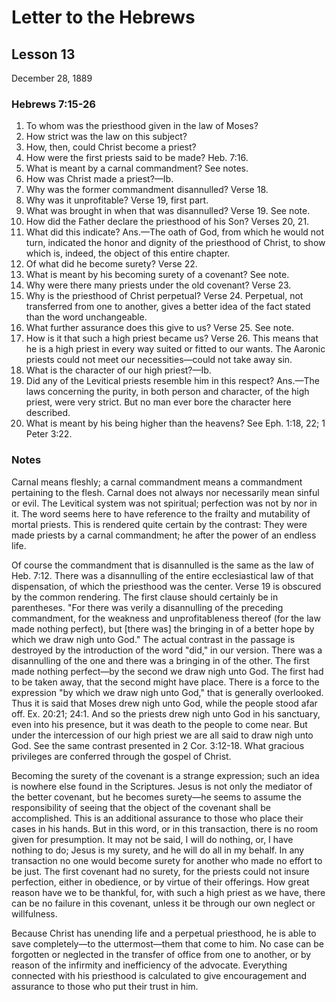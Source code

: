 # Letter to the Hebrews

## Lesson 13
December 28, 1889

### Hebrews 7:15-26

1. To whom was the priesthood given in the law of Moses?
2. How strict was the law on this subject?
3. How, then, could Christ become a priest?
4. How were the first priests said to be made? Heb. 7:16.
5. What is meant by a carnal commandment? See notes.
6. How was Christ made a priest?—Ib.
7. Why was the former commandment disannulled? Verse 18.
8. Why was it unprofitable? Verse 19, first part.
9. What was brought in when that was disannulled? Verse 19. See note.
10. How did the Father declare the priesthood of his Son? Verses 20, 21.
11. What did this indicate? Ans.—The oath of God, from which he would not turn, indicated the honor and dignity of the priesthood of Christ, to show which is, indeed, the object of this entire chapter.
12. Of what did he become surety? Verse 22.
13. What is meant by his becoming surety of a covenant? See note.
14. Why were there many priests under the old covenant? Verse 23.
15. Why is the priesthood of Christ perpetual? Verse 24. Perpetual, not transferred from one to another, gives a better idea of the fact stated than the word unchangeable.
16. What further assurance does this give to us? Verse 25. See note.
17. How is it that such a high priest became us? Verse 26. This means that he is a high priest in every way suited or fitted to our wants. The Aaronic priests could not meet our necessities—could not take away sin.
18. What is the character of our high priest?—Ib.
19. Did any of the Levitical priests resemble him in this respect? Ans.—The laws concerning the purity, in both person and character, of the high priest, were very strict. But no man ever bore the character here described.
20. What is meant by his being higher than the heavens? See Eph. 1:18, 22; 1 Peter 3:22.

### Notes

Carnal means fleshly; a carnal commandment means a commandment pertaining to the flesh. Carnal does not always nor necessarily mean sinful or evil. The Levitical system was not spiritual; perfection was not by nor in it. The word seems here to have reference to the frailty and mutability of mortal priests. This is rendered quite certain by the contrast: They were made priests by a carnal commandment; he after the power of an endless life.

Of course the commandment that is disannulled is the same as the law of Heb. 7:12. There was a disannulling of the entire ecclesiastical law of that dispensation, of which the priesthood was the center. Verse 19 is obscured by the common rendering. The first clause should certainly be in parentheses. "For there was verily a disannulling of the preceding commandment, for the weakness and unprofitableness thereof (for the law made nothing perfect), but [there was] the bringing in of a better hope by which we draw nigh unto God." The actual contrast in the passage is destroyed by the introduction of the word "did," in our version. There was a disannulling of the one and there was a bringing in of the other. The first made nothing perfect—by the second we draw nigh unto God. The first had to be taken away, that the second might have place. There is a force to the expression "by which we draw nigh unto God," that is generally overlooked. Thus it is said that Moses drew nigh unto God, while the people stood afar off. Ex. 20:21; 24:1. And so the priests drew nigh unto God in his sanctuary, even into his presence, but it was death to the people to come near. But under the intercession of our high priest we are all said to draw nigh unto God. See the same contrast presented in 2 Cor. 3:12-18. What gracious privileges are conferred through the gospel of Christ.

Becoming the surety of the covenant is a strange expression; such an idea is nowhere else found in the Scriptures. Jesus is not only the mediator of the better covenant, but he becomes surety—he seems to assume the responsibility of seeing that the object of the covenant shall be accomplished. This is an additional assurance to those who place their cases in his hands. But in this word, or in this transaction, there is no room given for presumption. It may not be said, I will do nothing, or, I have nothing to do; Jesus is my surety, and he will do all in my behalf. In any transaction no one would become surety for another who made no effort to be just. The first covenant had no surety, for the priests could not insure perfection, either in obedience, or by virtue of their offerings. How great reason have we to be thankful, for, with such a high priest as we have, there can be no failure in this covenant, unless it be through our own neglect or willfulness.

Because Christ has unending life and a perpetual priesthood, he is able to save completely—to the uttermost—them that come to him. No case can be forgotten or neglected in the transfer of office from one to another, or by reason of the infirmity and inefficiency of the advocate. Everything connected with his priesthood is calculated to give encouragement and assurance to those who put their trust in him.